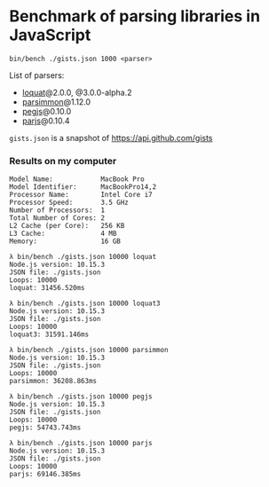 # Benchmark of parsing libraries in JavaScript
```
bin/bench ./gists.json 1000 <parser>
```

List of parsers:

* [loquat](https://github.com/susisu/loquat2)@2.0.0, @3.0.0-alpha.2
* [parsimmon](https://github.com/jneen/parsimmon)@1.12.0
* [pegjs](https://github.com/pegjs/pegjs)@0.10.0
* [parjs](https://github.com/GregRos/parjs)@0.10.4

`gists.json` is a snapshot of https://api.github.com/gists

### Results on my computer
```
Model Name:            MacBook Pro
Model Identifier:      MacBookPro14,2
Processor Name:        Intel Core i7
Processor Speed:       3.5 GHz
Number of Processors:  1
Total Number of Cores: 2
L2 Cache (per Core):   256 KB
L3 Cache:              4 MB
Memory:                16 GB
```

```
λ bin/bench ./gists.json 10000 loquat
Node.js version: 10.15.3
JSON file: ./gists.json
Loops: 10000
loquat: 31456.520ms

λ bin/bench ./gists.json 10000 loquat3
Node.js version: 10.15.3
JSON file: ./gists.json
Loops: 10000
loquat3: 31591.146ms

λ bin/bench ./gists.json 10000 parsimmon
Node.js version: 10.15.3
JSON file: ./gists.json
Loops: 10000
parsimmon: 36208.863ms

λ bin/bench ./gists.json 10000 pegjs
Node.js version: 10.15.3
JSON file: ./gists.json
Loops: 10000
pegjs: 54743.743ms

λ bin/bench ./gists.json 10000 parjs
Node.js version: 10.15.3
JSON file: ./gists.json
Loops: 10000
parjs: 69146.385ms
```
